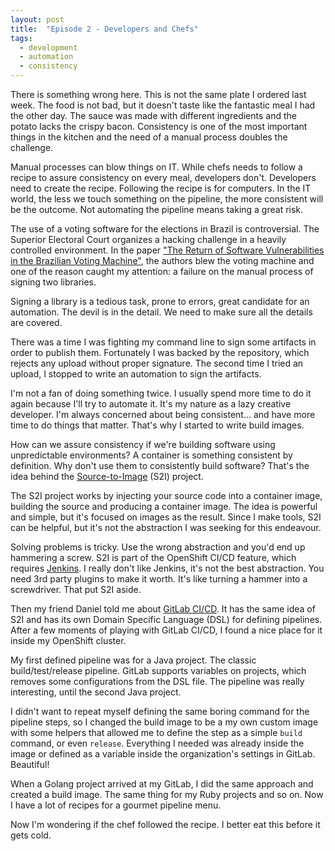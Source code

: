 ```yaml
---
layout: post
title:  "Episode 2 - Developers and Chefs"
tags:
  - development
  - automation
  - consistency
---
```


There is something wrong here. This is not the same plate I ordered last week. The food is not bad, but it doesn't taste like the fantastic meal I had the other day. The sauce was made with different ingredients and the potato lacks the crispy bacon. Consistency is one of the most important things in the kitchen and the need of a manual process doubles the challenge.

Manual processes can blow things on IT. While chefs needs to follow a recipe to assure consistency on every meal, developers don't. Developers need to create the recipe. Following the recipe is for computers. In the IT world, the less we touch something on the pipeline, the more consistent will be the outcome. Not automating the pipeline means taking a great risk.

The use of a voting software for the elections in Brazil is controversial. The Superior Electoral Court organizes a hacking challenge in a heavily controlled environment. In the paper ["The Return of Software Vulnerabilities in the Brazilian Voting Machine"](https://www.researchgate.net/publication/323470546_The_Return_of_Software_Vulnerabilities_in_the_Brazilian_Voting_Machine), the authors blew the voting machine and one of the reason caught my attention: a failure on the manual process of signing two libraries.

Signing a library is a tedious task, prone to errors, great candidate for an automation. The devil is in the detail. We need to make sure all the details are covered.

There was a time I was fighting my command line to sign some artifacts in order to publish them. Fortunately I was backed by the repository, which rejects any upload without proper signature. The second time I tried an upload, I stopped to write an automation to sign the artifacts.

I'm not a fan of doing something twice. I usually spend more time to do it again because I'll try to automate it. It's my nature as a lazy creative developer. I'm always concerned about being consistent... and have more time to do things that matter. That's why I started to write build images.

How can we assure consistency if we're building software using unpredictable environments? A container is something consistent by definition. Why don't use them to consistently build software? That's the idea behind the [Source-to-Image](https://github.com/openshift/source-to-image) (S2I) project.

The S2I project works by injecting your source code into a container image, building the source and producing a container image. The idea is powerful and simple, but it's focused on images as the result. Since I make tools, S2I can be helpful, but it's not the abstraction I was seeking for this endeavour.

Solving problems is tricky. Use the wrong abstraction and you'd end up hammering a screw. S2I is part of the OpenShift CI/CD feature, which requires [Jenkins](https://jenkins.io). I really don't like Jenkins, it's not the best abstraction. You need 3rd party plugins to make it worth. It's like turning a hammer into a screwdriver. That put S2I aside.

Then my friend Daniel told me about [GitLab CI/CD](https://about.gitlab.com/features/gitlab-ci-cd/). It has the same idea of S2I and has its own Domain Specific Language (DSL) for defining pipelines. After a few moments of playing with GitLab CI/CD, I found a nice place for it inside my OpenShift cluster.

My first defined pipeline was for a Java project. The classic build/test/release pipeline. GitLab supports variables on projects, which removes some configurations from the DSL file. The pipeline was really interesting, until the second Java project.

I didn't want to repeat myself defining the same boring command for the pipeline steps, so I changed the build image to be a my own custom image with some helpers that allowed me to define the step as a simple `build` command, or even `release`. Everything I needed was already inside the image or defined as a variable inside the organization's settings in GitLab. Beautiful!

When a Golang project arrived at my GitLab, I did the same approach and created a build image. The same thing for my Ruby projects and so on. Now I have a lot of recipes for a gourmet pipeline menu.

Now I'm wondering if the chef followed the recipe. I better eat this before it gets cold.